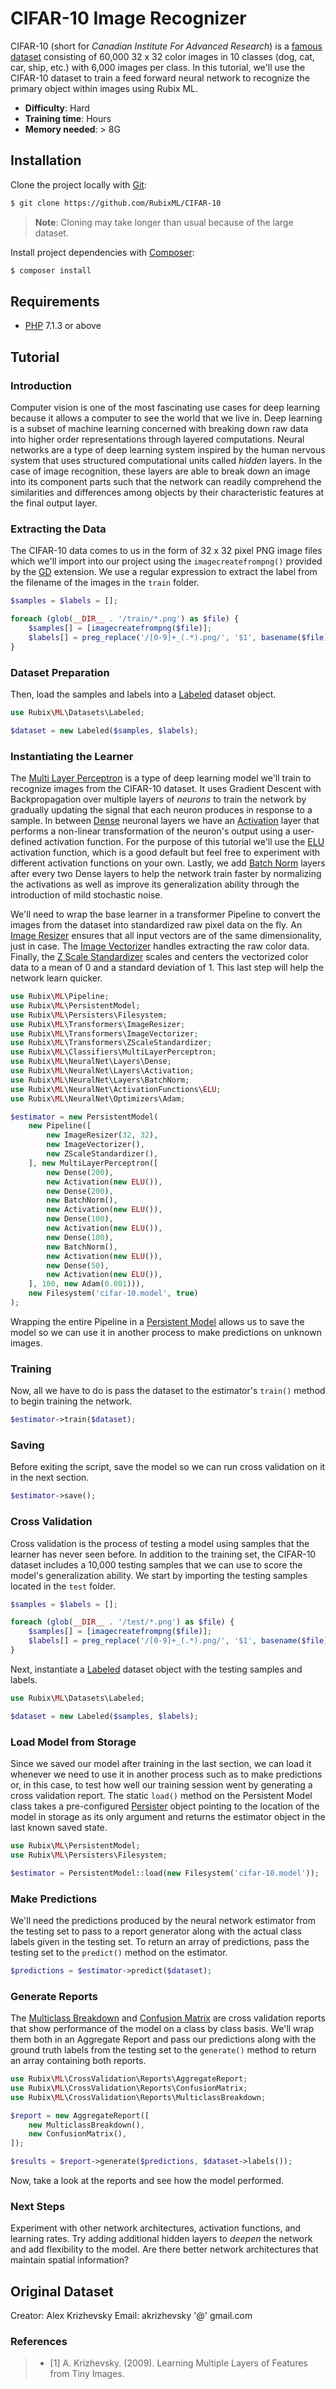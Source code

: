# CIFAR-10 Image Recognizer
CIFAR-10 (short for *Canadian Institute For Advanced Research*) is a [famous dataset](https://en.wikipedia.org/wiki/CIFAR-10) consisting of 60,000 32 x 32 color images in 10 classes (dog, cat, car, ship, etc.) with 6,000 images per class. In this tutorial, we'll use the CIFAR-10 dataset to train a feed forward neural network to recognize the primary object within images using Rubix ML.

- **Difficulty**: Hard
- **Training time**: Hours
- **Memory needed**: > 8G

## Installation
Clone the project locally with [Git](https://git-scm.com/):
```sh
$ git clone https://github.com/RubixML/CIFAR-10
```

> **Note**: Cloning may take longer than usual because of the large dataset.

Install project dependencies with [Composer](http://getcomposer.com):
```sh
$ composer install
```

## Requirements
- [PHP](https://php.net) 7.1.3 or above

## Tutorial

### Introduction
Computer vision is one of the most fascinating use cases for deep learning because it allows a computer to see the world that we live in. Deep learning is a subset of machine learning concerned with breaking down raw data into higher order representations through layered computations. Neural networks are a type of deep learning system inspired by the human nervous system that uses structured computational units called *hidden* layers. In the case of image recognition, these layers are able to break down an image into its component parts such that the network can readily comprehend the similarities and differences among objects by their characteristic features at the final output layer.

### Extracting the Data
The CIFAR-10 data comes to us in the form of 32 x 32 pixel PNG image files which we'll import into our project using the `imagecreatefrompng()` provided by the [GD](https://www.php.net/manual/en/book.image.php) extension. We use a regular expression to extract the label from the filename of the images in the `train` folder.

```php
$samples = $labels = [];

foreach (glob(__DIR__ . '/train/*.png') as $file) {
    $samples[] = [imagecreatefrompng($file)];
    $labels[] = preg_replace('/[0-9]+_(.*).png/', '$1', basename($file));
}
```

### Dataset Preparation
Then, load the samples and labels into a [Labeled](https://docs.rubixml.com/en/latest/datasets/labeled.html) dataset object.

```php
use Rubix\ML\Datasets\Labeled;

$dataset = new Labeled($samples, $labels);
```

### Instantiating the Learner
The [Multi Layer Perceptron](https://docs.rubixml.com/en/latest/classifiers/multi-layer-perceptron.html) is a type of deep learning model we'll train to recognize images from the CIFAR-10 dataset. It uses Gradient Descent with Backpropagation over multiple layers of *neurons* to train the network by gradually updating the signal that each neuron produces in response to a sample. In between [Dense](https://docs.rubixml.com/en/latest/neural-network/hidden-layers/dense.html) neuronal layers we have an [Activation](https://docs.rubixml.com/en/latest/neural-network/hidden-layers/activation.html) layer that performs a non-linear transformation of the neuron's output using a user-defined activation function. For the purpose of this tutorial we'll use the [ELU](https://docs.rubixml.com/en/latest/neural-network/activation-functions/elu.html) activation function, which is a good default but feel free to experiment with different activation functions on your own. Lastly, we add [Batch Norm](https://docs.rubixml.com/en/latest/neural-network/hidden-layers/batch-norm.html) layers after every two Dense layers to help the network train faster by normalizing the activations as well as improve its generalization ability through the introduction of mild stochastic noise.

We'll need to wrap the base learner in a transformer Pipeline to convert the images from the dataset into standardized raw pixel data on the fly. An [Image Resizer](https://docs.rubixml.com/en/latest/transformers/image-resizer.html) ensures that all input vectors are of the same dimensionality, just in case. The [Image Vectorizer](https://docs.rubixml.com/en/latest/transformers/image-vectorizer.html) handles extracting the raw color data. Finally, the [Z Scale Standardizer](https://docs.rubixml.com/en/latest/transformers/z-scale-standardizer.html) scales and centers the vectorized color data to a mean of 0 and a standard deviation of 1. This last step will help the network learn quicker.

```php
use Rubix\ML\Pipeline;
use Rubix\ML\PersistentModel;
use Rubix\ML\Persisters\Filesystem;
use Rubix\ML\Transformers\ImageResizer;
use Rubix\ML\Transformers\ImageVectorizer;
use Rubix\ML\Transformers\ZScaleStandardizer;
use Rubix\ML\Classifiers\MultiLayerPerceptron;
use Rubix\ML\NeuralNet\Layers\Dense;
use Rubix\ML\NeuralNet\Layers\Activation;
use Rubix\ML\NeuralNet\Layers\BatchNorm;
use Rubix\ML\NeuralNet\ActivationFunctions\ELU;
use Rubix\ML\NeuralNet\Optimizers\Adam;

$estimator = new PersistentModel(
    new Pipeline([
        new ImageResizer(32, 32),
        new ImageVectorizer(),
        new ZScaleStandardizer(),
    ], new MultiLayerPerceptron([
        new Dense(200),
        new Activation(new ELU()),
        new Dense(200),
        new BatchNorm(),
        new Activation(new ELU()),
        new Dense(100),
        new Activation(new ELU()),
        new Dense(100),
        new BatchNorm(),
        new Activation(new ELU()),
        new Dense(50),
        new Activation(new ELU()),
    ], 100, new Adam(0.001))),
    new Filesystem('cifar-10.model', true)
);
```

Wrapping the entire Pipeline in a [Persistent Model](https://docs.rubixml.com/en/latest/persistent-model.html) allows us to save the model so we can use it in another process to make predictions on unknown images.

### Training
Now, all we have to do is pass the dataset to the estimator's `train()` method to begin training the network.

```php
$estimator->train($dataset);
```

### Saving
Before exiting the script, save the model so we can run cross validation on it in the next section.

```php
$estimator->save();
```

### Cross Validation
Cross validation is the process of testing a model using samples that the learner has never seen before. In addition to the training set, the CIFAR-10 dataset includes a 10,000 testing samples that we can use to score the model's generalization ability. We start by importing the testing samples located in the `test` folder.

```php
$samples = $labels = [];

foreach (glob(__DIR__ . '/test/*.png') as $file) {
    $samples[] = [imagecreatefrompng($file)];
    $labels[] = preg_replace('/[0-9]+_(.*).png/', '$1', basename($file));
}
```

Next, instantiate a [Labeled](https://docs.rubixml.com/en/latest/datasets/labeled.html) dataset object with the testing samples and labels.

```php
use Rubix\ML\Datasets\Labeled;

$dataset = new Labeled($samples, $labels);
```

### Load Model from Storage
Since we saved our model after training in the last section, we can load it whenever we need to use it in another process such as to make predictions or, in this case, to test how well our training session went by generating a cross validation report. The static `load()` method on the Persistent Model class takes a pre-configured [Persister](https://docs.rubixml.com/en/latest/persisters/api.html) object pointing to the location of the model in storage as its only argument and returns the estimator object in the last known saved state.

```php
use Rubix\ML\PersistentModel;
use Rubix\ML\Persisters\Filesystem;

$estimator = PersistentModel::load(new Filesystem('cifar-10.model'));
```

### Make Predictions
We'll need the predictions produced by the neural network estimator from the testing set to pass to a report generator along with the actual class labels given in the testing set. To return an array of predictions, pass the testing set to the `predict()` method on the estimator.

```php
$predictions = $estimator->predict($dataset);
```

### Generate Reports
The [Multiclass Breakdown](https://docs.rubixml.com/en/latest/cross-validation/reports/multiclass-breakdown.html) and [Confusion Matrix](https://docs.rubixml.com/en/latest/cross-validation/reports/confusion-matrix.html) are cross validation reports that show performance of the model on a class by class basis. We'll wrap them both in an Aggregate Report and pass our predictions along with the ground truth labels from the testing set to the `generate()` method to return an array containing both reports.

```php
use Rubix\ML\CrossValidation\Reports\AggregateReport;
use Rubix\ML\CrossValidation\Reports\ConfusionMatrix;
use Rubix\ML\CrossValidation\Reports\MulticlassBreakdown;

$report = new AggregateReport([
    new MulticlassBreakdown(),
    new ConfusionMatrix(),
]);

$results = $report->generate($predictions, $dataset->labels());
```

Now, take a look at the reports and see how the model performed.

### Next Steps
Experiment with other network architectures, activation functions, and learning rates. Try adding additional hidden layers to *deepen* the network and add flexibility to the model. Are there better network architectures that maintain spatial information?

## Original Dataset
Creator: Alex Krizhevsky
Email: akrizhevsky '@' gmail.com 

### References
>- [1] A. Krizhevsky. (2009). Learning Multiple Layers of Features from Tiny Images.
